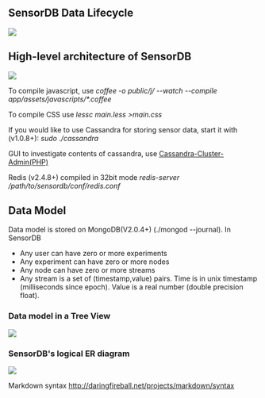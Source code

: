 ## SensorDB Data Lifecycle
![](https://github.com/alisalehi/sensordb/raw/master/documents/data-lifecycle.png)

## High-level architecture of SensorDB
![](https://github.com/alisalehi/sensordb/raw/master/documents/big-picture.png)

To compile javascript, use _coffee -o public/j/ --watch --compile app/assets/javascripts/*.coffee_

To compile CSS use *lessc main.less >main.css*

If you would like to use Cassandra for storing sensor data, start it with (v1.0.8+):  *sudo ./cassandra*

GUI to investigate contents of cassandra, use [Cassandra-Cluster-Admin(PHP)](https://github.com/sebgiroux/Cassandra-Cluster-Admin.git)

Redis (v2.4.8+) compiled in 32bit mode *redis-server /path/to/sensordb/conf/redis.conf*

## Data Model
Data model is stored on MongoDB(V2.0.4+) (./mongod --journal). In SensorDB
*  Any user can have zero or more experiments
*  Any experiment can have zero or more nodes
*  Any node can have zero or more streams
*  Any stream is a set of (timestamp,value) pairs. Time is in unix timestamp (milliseconds since epoch). Value is a real number (double precision float).

### Data model in a Tree View
![](https://github.com/alisalehi/sensordb/raw/master/documents/er-tree.png)

### SensorDB's logical ER diagram

![](https://github.com/alisalehi/sensordb/raw/master/documents/e-r-diagram.png)

Markdown syntax http://daringfireball.net/projects/markdown/syntax


